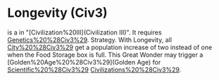 # Longevity (Civ3)

 is a in "[Civilization%20III](Civilization III)". It requires [Genetics%20%28Civ3%29](Genetics).
Strategy.
With Longevity, all [City%20%28Civ3%29](cities) get a population increase of two instead of one when the Food Storage box is full. This Great Wonder may trigger a [Golden%20Age%20%28Civ3%29](Golden Age) for [Scientific%20%28Civ3%29](Scientific) [Civilizations%20%28Civ3%29](civilizations).